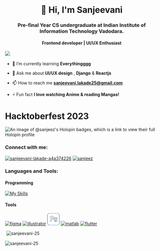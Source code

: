 <!--
**sanjeevani-25/sanjeevani-25** is a ✨ _special_ ✨ repository because its `README.md` (this file) appears on your GitHub profile.

Here are some ideas to get you started:

- 🔭 I’m currently working on ...
- 🌱 I’m currently learning ...
- 👯 I’m looking to collaborate on ...
- 🤔 I’m looking for help with ...
- 💬 Ask me about ...
- 📫 How to reach me: ...
- 😄 Pronouns: ...
- ⚡ Fun fact: ...
-->
<h1 align="center">👋 Hi, I'm Sanjeevani</h1>
<h3 align="center">Pre-final Year CS undergraduate at Indian Institute of Information Technology Vadodara.</h3>
<h4 align="center">Frontend developer | UI/UX Enthusiast</h4>
<!-- <p align="left"> <img src="https://komarev.com/ghpvc/?username=sanjeevani-25&label=Profile+views&color=blue&abbreviated=true" alt="sanjeevani-25" /> </p> -->

![](https://komarev.com/ghpvc/?username=sanjeevani-25&label=Profile+views&color=blue&abbreviated=true)
<!-- <p align="left"> <a href="https://github.com/ryo-ma/github-profile-trophy"><img src="https://github-profile-trophy.vercel.app/?username=sanjeevani-25" alt="sanjeevani-25" /></a> </p> -->

- 🌱 I’m currently learning **Everythingggg**

- 💬 Ask me about **UI/UX design** , **Django** & **Reactjs**

- 📫 How to reach me **sanjeevani.lakade25@gmail.com**

- ⚡ Fun fact **I love watching Anime & reading Mangas!**

# Hacktoberfest 2023
![An image of @sanjeez's Holopin badges, which is a link to view their full Holopin profile](https://holopin.me/sanjeez)

<h3 align="left">Connect with me:</h3>
<p align="left">
<a href="https://linkedin.com/in/sanjeevani-lakade-a4a374226" target="blank"><img align="center" src="https://raw.githubusercontent.com/rahuldkjain/github-profile-readme-generator/master/src/images/icons/Social/linked-in-alt.svg" alt="sanjeevani-lakade-a4a374226" height="30" width="40" /></a>
<a href="https://dribbble.com/sanjeez" target="blank"><img align="center" src="https://raw.githubusercontent.com/rahuldkjain/github-profile-readme-generator/master/src/images/icons/Social/dribbble.svg" alt="sanjeez" height="30" width="40" /></a>
<!-- <a href="https://www.codechef.com/users/sanjeez" target="blank"><img align="center" src="https://cdn.jsdelivr.net/npm/simple-icons@3.1.0/icons/codechef.svg" alt="sanjeez" height="30" width="40" /></a>
<a href="https://www.leetcode.com/sanjeez" target="blank"><img align="center" src="https://raw.githubusercontent.com/rahuldkjain/github-profile-readme-generator/master/src/images/icons/Social/leet-code.svg" alt="sanjeez" height="30" width="40" /></a> -->
</p>
<h3 align="left">Languages and Tools:</h3>
    <p align="left">
        
<h4>Programming</h4>

[![My Skills](https://skillicons.dev/icons?i=java,js,html,css,python,mysql,c,dart&theme=light)](https://skillicons.dev)

<h4>Tools</h4>
    <a href="https://www.figma.com/" target="_blank" rel="noreferrer">
        <img src="https://www.vectorlogo.zone/logos/figma/figma-icon.svg" alt="figma" width="40" height="40" /></a>
    <a href="https://www.adobe.com/in/products/illustrator.html" target="_blank" rel="noreferrer">
        <img src="https://www.vectorlogo.zone/logos/adobe_illustrator/adobe_illustrator-icon.svg" alt="illustrator"
            width="40" height="40" /></a>
    <a href="https://www.photoshop.com/en" target="_blank" rel="noreferrer">
        <img src="https://raw.githubusercontent.com/devicons/devicon/master/icons/photoshop/photoshop-line.svg"alt="photoshop" width="40" height="40" /></a>
    <a href="https://www.mathworks.com/" target="_blank" rel="noreferrer">
        <img src="https://upload.wikimedia.org/wikipedia/commons/2/21/Matlab_Logo.png" alt="matlab" width="40"
            height="40" /></a>
    <a href="https://flutter.dev" target="_blank" rel="noreferrer">
        <img src="https://www.vectorlogo.zone/logos/flutterio/flutterio-icon.svg" alt="flutter" width="40"
            height="40" /></a></p>


<!-- <p><img align="left" src="https://github-readme-stats.vercel.app/api/top-langs?username=sanjeevani-25&show_icons=true&locale=en&layout=compact" alt="sanjeevani-25" /></p> -->

<p>&nbsp;<img align="center" src="https://github-readme-stats.vercel.app/api?username=sanjeevani-25&show_icons=true&locale=en" alt="sanjeevani-25" /></p>

<p><img align="center" src="https://github-readme-streak-stats.herokuapp.com/?user=sanjeevani-25&" alt="sanjeevani-25" /></p>
